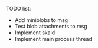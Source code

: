 TODO list:
 - Add miniblobs to msg
 - Test blob attachments to msg
 - Implement skald
 - Implement main process thread
